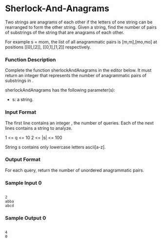 # Sherlock-And-Anagrams
Two strings are anagrams of each other if the letters of one string can be rearranged to form the other string. Given a string, find the number of pairs of substrings of the string that are anagrams of each other.

For example s = mom, the list of all anagrammatic pairs is [m,m],[mo,mo] at positions [[0],[2]], [[0,1],[1,2]] respectively.

### Function Description

Complete the function sherlockAndAnagrams in the editor below. It must return an integer that represents the number of anagrammatic pairs of substrings in .

sherlockAndAnagrams has the following parameter(s):

- s: a string.

### Input Format

The first line contains an integer , the number of queries.
Each of the next  lines contains a string  to analyze.

1 <= q <= 10
2 <= |s| <= 100

String s contains only lowercase letters  ascii[a-z].

### Output Format

For each query, return the number of unordered anagrammatic pairs.

### Sample Input 0

```

2
abba
abcd

```

### Sample Output 0

``` 

4
0

```